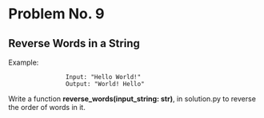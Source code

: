 # Problem No. 9

## Reverse Words in a String

Example:  

                    Input: "Hello World!" 
                    Output: "World! Hello"

Write a function **reverse_words(input_string: str)**, in solution.py to reverse the order of words in it. 
